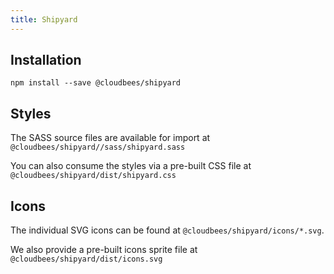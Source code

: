 ```yaml
---
title: Shipyard
---
```


## Installation

```
npm install --save @cloudbees/shipyard
```

## Styles

The SASS source files are available for import at `@cloudbees/shipyard//sass/shipyard.sass`

You can also consume the styles via a pre-built CSS file at `@cloudbees/shipyard/dist/shipyard.css`

## Icons

The individual SVG icons can be found at `@cloudbees/shipyard/icons/*.svg`.

We also provide a pre-built icons sprite file at `@cloudbees/shipyard/dist/icons.svg`
